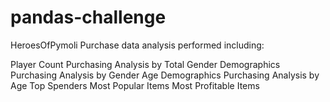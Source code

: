 # pandas-challenge

HeroesOfPymoli
Purchase data analysis performed including:

Player Count
Purchasing Analysis by Total
Gender Demographics
Purchasing Analysis by Gender
Age Demographics
Purchasing Analysis by Age
Top Spenders
Most Popular Items
Most Profitable Items
